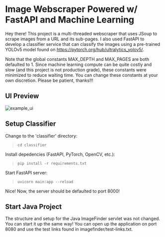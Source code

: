 # Image Webscraper Powered w/ FastAPI and Machine Learning

Hey there! This project is a multi-threaded webscraper that uses JSoup to scrape images from a URL and its sub-pages. I also used FastAPI to develop a classifier service that can classify the images using a pre-trained YOLOv5 model found on https://pytorch.org/hub/ultralytics_yolov5/. 

Note that the global constants MAX_DEPTH and MAX_PAGES are both defaulted to 1. Since machine learning compute can be quite costly and slow (and this project is not production grade), these constants were minimized to reduce waiting time. You can change these constants at your own discretion. Please be patient, thanks!!!

## UI Preview
![example_ui](https://github.com/kelanliu1/image_finder/assets/67593159/15f4c51c-ae8d-472e-a064-fcf1b3dd32f1)

## Setup Classifier
Change to the 'classifier' directory:
>`cd classifier`

Install depedencies (FastAPI, PyTorch, OpenCV, etc.):
>`pip install -r requirements.txt`

Start FastAPI server:
>`uvicorn main:app --reload`

Nice! Now, the server should be defaulted to port 8000!

## Start Java Project
The structure and setup for the Java ImageFinder servlet was not changed. You can start it up the same way!
You can open up the application on port 8080 and use the test links found in imagefinder/test-links.txt.